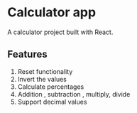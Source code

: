 # Calculator app

A calculator project built with React.

## Features

1. Reset functionality
2. Invert the values
3. Calculate percentages
4. Addition , subtraction , multiply, divide
5. Support decimal values
